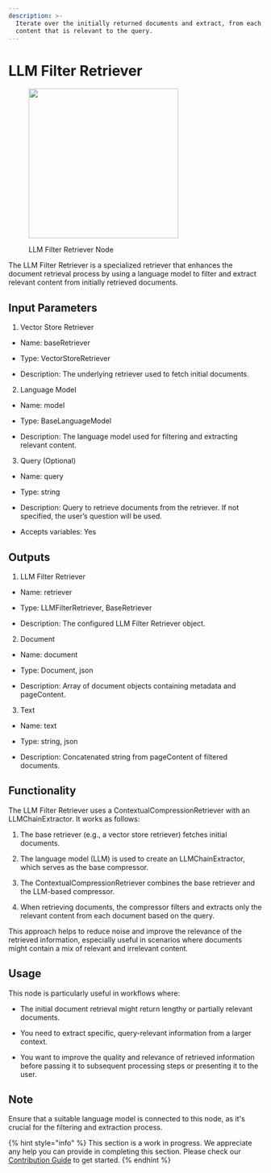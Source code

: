 ```yaml
---
description: >-
  Iterate over the initially returned documents and extract, from each, only the
  content that is relevant to the query.
---
```


# LLM Filter Retriever

<figure><img src="../../../.gitbook/assets/image (144).png" alt="" width="297"><figcaption><p>LLM Filter Retriever Node</p></figcaption></figure>

The LLM Filter Retriever is a specialized retriever that enhances the document retrieval process by using a language model to filter and extract relevant content from initially retrieved documents.

## Input Parameters

1. Vector Store Retriever

  - Name: baseRetriever

  - Type: VectorStoreRetriever

  - Description: The underlying retriever used to fetch initial documents.

2. Language Model

  - Name: model

  - Type: BaseLanguageModel

  - Description: The language model used for filtering and extracting relevant content.

3. Query (Optional)

  - Name: query

  - Type: string

  - Description: Query to retrieve documents from the retriever. If not specified, the user’s question will be used.

  - Accepts variables: Yes


## Outputs

1. LLM Filter Retriever

  - Name: retriever

  - Type: LLMFilterRetriever, BaseRetriever

  - Description: The configured LLM Filter Retriever object.

2. Document

  - Name: document

  - Type: Document, json

  - Description: Array of document objects containing metadata and pageContent.

3. Text

  - Name: text

  - Type: string, json

  - Description: Concatenated string from pageContent of filtered documents.


## Functionality

The LLM Filter Retriever uses a ContextualCompressionRetriever with an LLMChainExtractor. It works as follows:

1. The base retriever (e.g., a vector store retriever) fetches initial documents.

2. The language model (LLM) is used to create an LLMChainExtractor, which serves as the base compressor.

3. The ContextualCompressionRetriever combines the base retriever and the LLM-based compressor.

4. When retrieving documents, the compressor filters and extracts only the relevant content from each document based on the query.

This approach helps to reduce noise and improve the relevance of the retrieved information, especially useful in scenarios where documents might contain a mix of relevant and irrelevant content.


## Usage

This node is particularly useful in workflows where:

- The initial document retrieval might return lengthy or partially relevant documents.

- You need to extract specific, query-relevant information from a larger context.

- You want to improve the quality and relevance of retrieved information before passing it to subsequent processing steps or presenting it to the user.


## Note

Ensure that a suitable language model is connected to this node, as it's crucial for the filtering and extraction process.

{% hint style="info" %}
This section is a work in progress. We appreciate any help you can provide in completing this section. Please check our [Contribution Guide](../../../contributing/) to get started.
{% endhint %}
